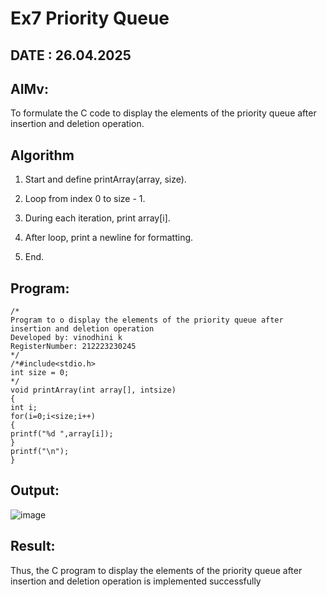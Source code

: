 # Ex7 Priority Queue
## DATE : 26.04.2025
## AIMv:
To formulate the C code to display the elements of the priority queue after insertion and deletion operation.

## Algorithm
1. Start and define printArray(array, size).

2. Loop from index 0 to size - 1.

3. During each iteration, print array[i].

4. After loop, print a newline for formatting.

5. End.

## Program:
```
/*
Program to o display the elements of the priority queue after insertion and deletion operation
Developed by: vinodhini k
RegisterNumber: 212223230245
*/
/*#include<stdio.h>
int size = 0;
*/
void printArray(int array[], intsize)
{
int i;
for(i=0;i<size;i++)
{
printf("%d ",array[i]);
}
printf("\n");
}

```

## Output:

![image](https://github.com/user-attachments/assets/a5b1823c-a3d4-45fd-8b97-0cb3fe53e705)


## Result:
Thus, the C program to display the elements of the priority queue after insertion and deletion operation is implemented successfully
